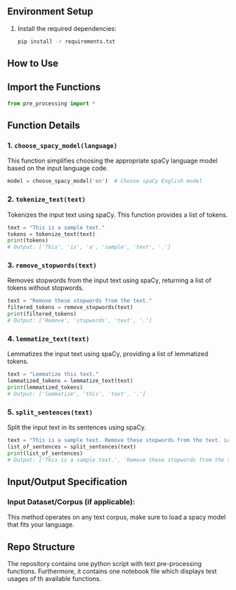 ## Environment Setup


1. Install the required dependencies:

   ```bash
   pip install -r requirements.txt
   ```


## How to Use

## Import the Functions

```python
from pre_processing import *
```

## Function Details

### 1. `choose_spacy_model(language)`

This function simplifies choosing the appropriate spaCy language model based on the input language code.

```python
model = choose_spacy_model('en')  # Choose spaCy English model
```

### 2. `tokenize_text(text)`

Tokenizes the input text using spaCy.
This function provides a list of tokens.

```python
text = "This is a sample text."
tokens = tokenize_text(text)
print(tokens)
# Output: ['This', 'is', 'a', 'sample', 'text', '.']
```

### 3. `remove_stopwords(text)`

Removes stopwords from the input text using spaCy, returning a list of tokens without stopwords.

```python
text = "Remove these stopwords from the text."
filtered_tokens = remove_stopwords(text)
print(filtered_tokens)
# Output: ['Remove', 'stopwords', 'text', '.']
```

### 4. `lemmatize_text(text)`

Lemmatizes the input text using spaCy, providing a list of lemmatized tokens.

```python
text = "Lemmatize this text."
lemmatized_tokens = lemmatize_text(text)
print(lemmatized_tokens)
# Output: ['lemmatize', 'this', 'text', '.']
```


### 5. `split_sentences(text)`

Split the input text in its sentences using spaCy.

```python
text = "This is a sample text. Remove these stopwords from the text. Lemmatize this text."
list_of_sentences = split_sentences(text)
print(list_of_sentences)
# Output: ['This is a sample text.', 'Remove these stopwords from the text.', 'Lemmatize this text.']
```


## Input/Output Specification
### Input Dataset/Corpus (if applicable): 
This method operates on any text corpus, make sure to load a spacy model that fits your language.

## Repo Structure
The repository contains one python script with text pre-processing functions.
Furthermore, it contains one notebook file which displays test usages of th available functions.
